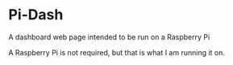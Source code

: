 # Pi-Dash
A dashboard web page intended to be run on a Raspberry Pi

A Raspberry Pi is not required, but that is what I am running it on.
